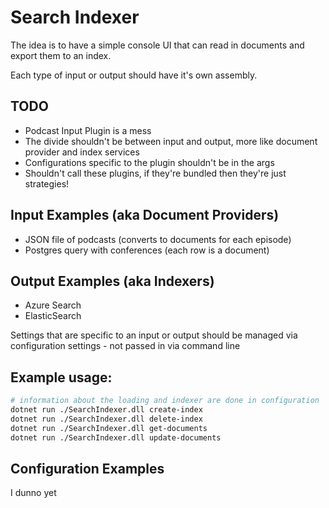 # Search Indexer

The idea is to have a simple console UI that can read in documents and export them to an index.

Each type of input or output should have it's own assembly.

## TODO
* Podcast Input Plugin is a mess
* The divide shouldn't be between input and output, more like document provider and index services
* Configurations specific to the plugin shouldn't be in the args
* Shouldn't call these plugins, if they're bundled then they're just strategies!

## Input Examples (aka Document Providers)
* JSON file of podcasts (converts to documents for each episode)
* Postgres query with conferences (each row is a document)

## Output Examples (aka Indexers)
* Azure Search
* ElasticSearch

Settings that are specific to an input or output should be managed via configuration settings - not passed in via command line

## Example usage:
```bash
# information about the loading and indexer are done in configuration
dotnet run ./SearchIndexer.dll create-index
dotnet run ./SearchIndexer.dll delete-index
dotnet run ./SearchIndexer.dll get-documents
dotnet run ./SearchIndexer.dll update-documents
```

## Configuration Examples
I dunno yet